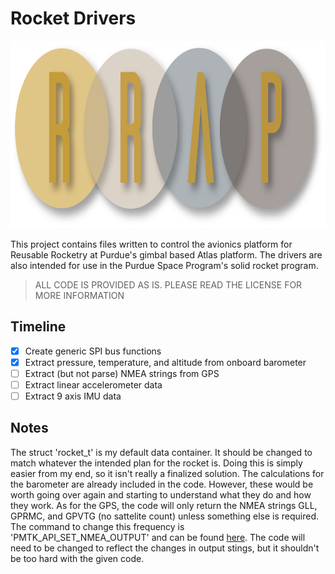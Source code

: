 # Rocket Drivers

<p align="center"><img src="resources/RRaPLogo.png" width="900" height="300"></p>

This project contains files written to control the avionics platform for Reusable Rocketry at Purdue's gimbal based Atlas platform. The drivers are also intended for use in the Purdue Space Program's solid rocket program.

> ALL CODE IS PROVIDED AS IS. PLEASE READ THE LICENSE FOR MORE INFORMATION

## Timeline

- [x] Create generic SPI bus functions
- [X] Extract pressure, temperature, and altitude from onboard barometer
- [ ] Extract (but not parse) NMEA strings from GPS
- [ ] Extract linear accelerometer data
- [ ] Extract 9 axis IMU data

## Notes

The struct 'rocket_t' is my default data container. It should be changed to match whatever the intended plan for the rocket is. Doing this is simply easier from my end, so it isn't really a finalized solution. The calculations for the barometer are already included in the code. However, these would be worth going over again and starting to understand what they do and how they work. As for the GPS, the code will only return the NMEA strings GLL, GPRMC, and GPVTG (no sattelite count) unless something else is required. The command to change this frequency is 'PMTK_API_SET_NMEA_OUTPUT' and can be found [here](https://cdn-shop.adafruit.com/datasheets/PMTK_A11.pdf). The code will need to be changed to reflect the changes in output stings, but it shouldn't be too hard with the given code.
